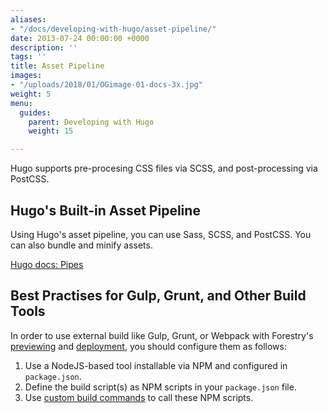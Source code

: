 ```yaml
---
aliases:
- "/docs/developing-with-hugo/asset-pipeline/"
date: 2013-07-24 00:00:00 +0000
description: ''
tags: ''
title: Asset Pipeline
images:
- "/uploads/2018/01/OGimage-01-docs-3x.jpg"
weight: 5
menu:
  guides:
    parent: Developing with Hugo
    weight: 15

---
```


Hugo supports pre-procesing CSS files via SCSS, and post-processing via PostCSS.

## Hugo's Built-in Asset Pipeline

Using Hugo's asset pipeline, you can use Sass, SCSS, and PostCSS. You can also bundle and minify assets.

[Hugo docs: Pipes](https://gohugo.io/hugo-pipes/)


## Best Practises for Gulp, Grunt, and Other Build Tools

In order to use external build like Gulp, Grunt, or Webpack with Forestry's [previewing][1] and [deployment][2], you should configure them as follows:

1. Use a NodeJS-based tool installable via NPM and configured in `package.json`.
2. Define the build script(s) as NPM scripts in your `package.json` file.
3. Use [custom build commands](/docs/settings/build-commands/) to call these NPM scripts.

[1]: /docs/editing/previews
[2]: /docs/hosting/